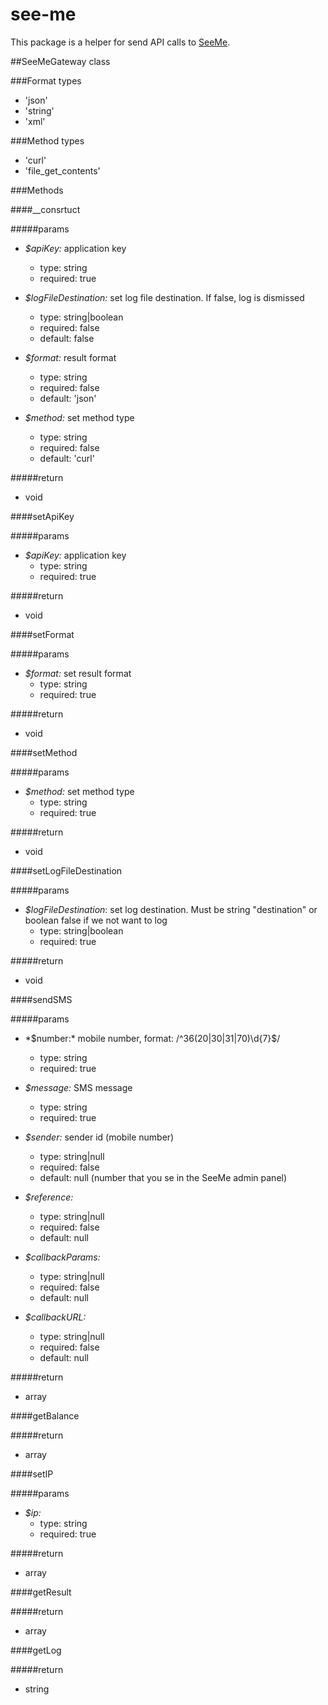 # see-me

This package is a helper for send API calls to [SeeMe](https://seeme.hu/).

##SeeMeGateway class

###Format types

* 'json'
* 'string'
* 'xml'

###Method types

* 'curl'
* 'file_get_contents'

###Methods

####__consrtuct

#####params

* *$apiKey:* application key
    * type: string
    * required: true
    
* *$logFileDestination:* set log file destination. If false, log is dismissed
    * type: string|boolean
    * required: false
    * default: false
    
* *$format:* result format
    * type: string
    * required: false
    * default: 'json'
    
* *$method:* set method type
    * type: string
    * required: false
    * default: 'curl'
    
#####return

* void
    
####setApiKey

#####params

* *$apiKey:* application key
    * type: string
    * required: true
    
#####return

* void
    
####setFormat

#####params
    
* *$format:* set result format
    * type: string
    * required: true
    
#####return

* void
    
####setMethod

#####params

* *$method:* set method type
    * type: string
    * required: true
    
#####return

* void
    
####setLogFileDestination

#####params

* *$logFileDestination*: set log destination. Must be string "destination" or boolean false if we not want to log
    * type: string|boolean
    * required: true
    
#####return

* void
    
####sendSMS

#####params

* *$number:* mobile number, format: /^36(20|30|31|70)\d{7}$/
    * type: string
    * required: true
    
* *$message:* SMS message
    * type: string
    * required: true
    
* *$sender:* sender id (mobile number)
    * type: string|null
    * required: false
    * default: null (number that you se in the SeeMe admin panel)
    
* *$reference:* 
    * type: string|null
    * required: false
    * default: null
    
* *$callbackParams:* 
    * type: string|null
    * required: false
    * default: null
    
* *$callbackURL:* 
    * type: string|null
    * required: false
    * default: null
    
#####return

* array
    
####getBalance

#####return

* array

####setIP

#####params

* *$ip:*
    * type: string
    * required: true
    
#####return

* array

####getResult

#####return

* array

####getLog

#####return

* string